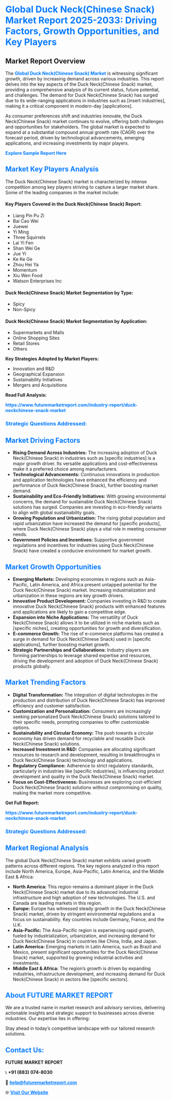 <h1 style="color: #007BFF;">Global Duck Neck(Chinese Snack) Market Report 2025-2033: Driving Factors, Growth Opportunities, and Key Players</h1>

<section id="overview">
<h2>Market Report Overview</h2>
<p>The <a href="https://www.futuremarketreport.com/industry-report/duck-neckchinese-snack-market" style="color: #007BFF; text-decoration: none;"><strong>Global Duck Neck(Chinese Snack) Market</strong></a> is witnessing significant growth, driven by increasing demand across various industries. This report delves into the key aspects of the Duck Neck(Chinese Snack) market, providing a comprehensive analysis of its current status, future potential, and challenges. The demand for Duck Neck(Chinese Snack) has surged due to its wide-ranging applications in industries such as [insert industries], making it a critical component in modern-day [applications].</p>
<p>As consumer preferences shift and industries innovate, the Duck Neck(Chinese Snack) market continues to evolve, offering both challenges and opportunities for stakeholders. The global market is expected to expand at a substantial compound annual growth rate (CAGR) over the forecast period, driven by technological advancements, emerging applications, and increasing investments by major players.</p>
</section>

<section id="overview">
<p><a href="https://www.futuremarketreport.com/request-sample/reportId=55902" style="color: #007BFF; text-decoration: none;"><strong>Explore Sample Report Here</strong></a></p>
</section>

<section id="key-players">
<h2 style="color: #007BFF;">Market Key Players Analysis</h2>
<p>The Duck Neck(Chinese Snack) market is characterized by intense competition among key players striving to capture a larger market share. Some of the leading companies in the market include:</p>
<h4>Key Players Covered in the Duck Neck(Chinese Snack) Report:</h4>
<ul><li>Liang Pin Pu Zi</li><li>Bai Cao Wei</li><li>Juewei</li><li>Yi Ming</li><li>Three Squirrels</li><li>Lai Yi Fen</li><li>Shan Wei Ge</li><li>Jue Yi</li><li>Ke Ke Ge</li><li>Zhou Hei Ya</li><li>Momentum</li><li>Xiu Wen Food</li><li>Watson Enterprises Inc</li></ul>
<h4>Duck Neck(Chinese Snack) Market Segmentation by Type:</h4>
<ul><li>Spicy</li><li>Non-Spicy</li></ul>

<h4>Duck Neck(Chinese Snack) Market Segmentation by Application:</h4>
<ul><li>Supermarkets and Malls</li><li>Online Shopping Sites</li><li>Retail Stores</li><li>Others</li></ul>
<p><strong>Key Strategies Adopted by Market Players:</strong></p>
<ul>
<li>Innovation and R&D</li>
<li>Geographical Expansion</li>
<li>Sustainability Initiatives</li>
<li>Mergers and Acquisitions</li>
</ul>
</section>

<section>
<p><strong>Read Full Analysis: </strong></p><a href="https://www.futuremarketreport.com/industry-report/duck-neckchinese-snack-market" style="color: #007BFF; text-decoration: none;"><strong>https://www.futuremarketreport.com/industry-report/duck-neckchinese-snack-market</strong></a>
<h3 style="color: #007BFF;">Strategic Questions Addressed:</h3>
</section>

<section id="driving-factors">
<h2 style="color: #007BFF;">Market Driving Factors</h2>
<ul>
<li><strong>Rising Demand Across Industries:</strong> The increasing adoption of Duck Neck(Chinese Snack) in industries such as [specific industries] is a major growth driver. Its versatile applications and cost-effectiveness make it a preferred choice among manufacturers.</li>
<li><strong>Technological Advancements:</strong> Continuous innovations in production and application technologies have enhanced the efficiency and performance of Duck Neck(Chinese Snack), further boosting market demand.</li>
<li><strong>Sustainability and Eco-Friendly Initiatives:</strong> With growing environmental concerns, the demand for sustainable Duck Neck(Chinese Snack) solutions has surged. Companies are investing in eco-friendly variants to align with global sustainability goals.</li>
<li><strong>Growing Population and Urbanization:</strong> The rising global population and rapid urbanization have increased the demand for [specific products], where Duck Neck(Chinese Snack) plays a vital role in meeting consumer needs.</li>
<li><strong>Government Policies and Incentives:</strong> Supportive government regulations and incentives for industries using Duck Neck(Chinese Snack) have created a conducive environment for market growth.</li>
</ul>
</section>

<section id="growth-opportunities">
<h2 style="color: #007BFF;">Market Growth Opportunities</h2>
<ul>
<li><strong>Emerging Markets:</strong> Developing economies in regions such as Asia-Pacific, Latin America, and Africa present untapped potential for the Duck Neck(Chinese Snack) market. Increasing industrialization and urbanization in these regions are key growth drivers.</li>
<li><strong>Innovative Product Development:</strong> Companies investing in R&D to create innovative Duck Neck(Chinese Snack) products with enhanced features and applications are likely to gain a competitive edge.</li>
<li><strong>Expansion into Niche Applications:</strong> The versatility of Duck Neck(Chinese Snack) allows it to be utilized in niche markets such as [specific niches], creating opportunities for growth and diversification.</li>
<li><strong>E-commerce Growth:</strong> The rise of e-commerce platforms has created a surge in demand for Duck Neck(Chinese Snack) used in [specific applications], further boosting market growth.</li>
<li><strong>Strategic Partnerships and Collaborations:</strong> Industry players are forming partnerships to leverage shared expertise and resources, driving the development and adoption of Duck Neck(Chinese Snack) products globally.</li>
</ul>
</section>

<section id="trending-factors">
<h2 style="color: #007BFF;">Market Trending Factors</h2>
<ul>
<li><strong>Digital Transformation:</strong> The integration of digital technologies in the production and distribution of Duck Neck(Chinese Snack) has improved efficiency and customer satisfaction.</li>
<li><strong>Customization and Personalization:</strong> Consumers are increasingly seeking personalized Duck Neck(Chinese Snack) solutions tailored to their specific needs, prompting companies to offer customizable options.</li>
<li><strong>Sustainability and Circular Economy:</strong> The push towards a circular economy has driven demand for recyclable and reusable Duck Neck(Chinese Snack) solutions.</li>
<li><strong>Increased Investment in R&D:</strong> Companies are allocating significant resources to research and development, resulting in breakthroughs in Duck Neck(Chinese Snack) technology and applications.</li>
<li><strong>Regulatory Compliance:</strong> Adherence to strict regulatory standards, particularly in industries like [specific industries], is influencing product development and quality in the Duck Neck(Chinese Snack) market.</li>
<li><strong>Focus on Cost-Effectiveness:</strong> Businesses are exploring cost-efficient Duck Neck(Chinese Snack) solutions without compromising on quality, making the market more competitive.</li>
</ul>
</section>

<section>
<p><strong>Get Full Report: </strong></p><a href="https://www.futuremarketreport.com/industry-report/duck-neckchinese-snack-market" style="color: #007BFF; text-decoration: none;"><strong>https://www.futuremarketreport.com/industry-report/duck-neckchinese-snack-market</strong></a>
<h3 style="color: #007BFF;">Strategic Questions Addressed:</h3>
</section>


<section id="regional-analysis">
<h2 style="color: #007BFF;">Market Regional Analysis</h2>
<p>The global Duck Neck(Chinese Snack) market exhibits varied growth patterns across different regions. The key regions analyzed in this report include North America, Europe, Asia-Pacific, Latin America, and the Middle East & Africa:</p>
<ul>
<li><strong>North America:</strong> This region remains a dominant player in the Duck Neck(Chinese Snack) market due to its advanced industrial infrastructure and high adoption of new technologies. The U.S. and Canada are leading markets in this region.</li>
<li><strong>Europe:</strong> Europe has witnessed steady growth in the Duck Neck(Chinese Snack) market, driven by stringent environmental regulations and a focus on sustainability. Key countries include Germany, France, and the U.K.</li>
<li><strong>Asia-Pacific:</strong> The Asia-Pacific region is experiencing rapid growth, fueled by industrialization, urbanization, and increasing demand for Duck Neck(Chinese Snack) in countries like China, India, and Japan.</li>
<li><strong>Latin America:</strong> Emerging markets in Latin America, such as Brazil and Mexico, present significant opportunities for the Duck Neck(Chinese Snack) market, supported by growing industrial activities and investments.</li>
<li><strong>Middle East & Africa:</strong> The region’s growth is driven by expanding industries, infrastructure development, and increasing demand for Duck Neck(Chinese Snack) in sectors like [specific sectors].</li>
</ul>
</section>

<footer>
<h2 style="color: #007BFF;">About FUTURE MARKET REPORT</h2>
<p>We are a trusted name in market research and advisory services, delivering actionable insights and strategic support to businesses across diverse industries. Our expertise lies in offering:</p>

<p>Stay ahead in today’s competitive landscape with our tailored research solutions.</p>

<h2 style="color: #007BFF;">Contact Us:</h2>
<p><strong>FUTURE MARKET REPORT</strong></p>
<p>📞 <strong>+91 (883) 074-8030</strong></p>
<p>📧 <strong><a href="mailto:help@futuremarketreport.com" style="color: #007BFF;">help@futuremarketreport.com</a></strong></p>
<p>🌐 <strong><a href="https://www.futuremarketreport.com/" style="color: #007BFF;">Visit Our Website</a></strong></p>
</footer>